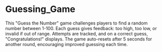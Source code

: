 # Guessing_Game
This "Guess the Number" game challenges players to find a random number between 1-100. Each guess gives feedback: too high, too low, or invalid if out of range. Attempts are tracked, and on a correct guess, "Congratulations!" displays. The game auto-resets after 5 seconds for another round, encouraging improved guessing each time.

